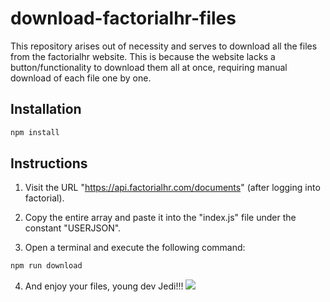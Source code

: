 # download-factorialhr-files
This repository arises out of necessity and serves to download all the files from the factorialhr website. This is because the website lacks a button/functionality to download them all at once, requiring manual download of each file one by one.

## Installation

```bash
npm install
```

## Instructions

1. Visit the URL "https://api.factorialhr.com/documents" (after logging into factorial).

2. Copy the entire array and paste it into the "index.js" file under the constant "USERJSON".

3. Open a terminal and execute the following command:

```bash
npm run download
```

4. And enjoy your files, young dev Jedi!!!
![](https://media.giphy.com/media/v1.Y2lkPTc5MGI3NjExMHQwZ3k2bmQxYjdocGdkcDQ4bWkzMWljbHl0Y3ZyOWhrdXlxaW5qOCZlcD12MV9pbnRlcm5hbF9naWZfYnlfaWQmY3Q9Zw/3ornjSL2sBcPflIDiU/giphy.gif)


